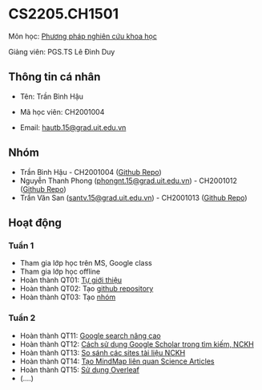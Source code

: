 # CS2205.CH1501

Môn học: [Phương pháp nghiên cứu khoa học](https://classroom.google.com/u/1/c/MjU1MDMxNDMzMDk5)

Giảng viên: PGS.TS Lê Đình Duy

## Thông tin cá nhân

- Tên: Trần Bình Hậu

- Mã học viên: CH2001004

- Email: [hautb.15@grad.uit.edu.vn](mailto:hautb.15@grad.uit.edu.vn)

  

## Nhóm

- Trần Bình Hậu - CH2001004 ([Github Repo](https://github.com/hautb15/CS2205.CH1501))
- Nguyễn Thanh Phong (phongnt.15@grad.uit.edu.vn) - CH2001012 ([Github Repo](https://github.com/phongpirik/CS2205.CH1501))
- Trần Văn San (santv.15@grad.uit.edu.vn) - CH2001013 ([Github Repo](https://github.com/CS2225CH2001013/CS2205.CH1501))

## Hoạt động

### Tuần 1

- Tham gia lớp học trên MS, Google class
- Tham gia lớp học offline
- Hoàn thành QT01: [Tự giới thiệu](https://classroom.google.com/u/1/c/MjU1MDMxNDMzMDk5/m/Mjg3NzY4OTA3OTE1/details)
- Hoàn thành QT02: Tạo [github repository](https://github.com/hautb15/CS2205.CH1501)
- Hoàn thành QT03: Tạo [nhóm](https://classroom.google.com/u/1/c/MjU1MDMxNDMzMDk5/m/Mjg3NzY4OTA3OTU4/details)

### Tuần 2

- Hoàn thành QT11: [Google search nâng cao](https://classroom.google.com/u/2/c/MjU1MDMxNDMzMDk5/m/Mjk4NTY3NTk0MjA4/details)
- Hoàn thành QT12: [Cách sử dụng Google Scholar trong tìm kiếm, NCKH](https://github.com/hautb15/CS2205.CH1501/blob/main/QT/QT12.md)
- Hoàn thành QT13: [So sánh các sites tài liệu NCKH](https://github.com/hautb15/CS2205.CH1501/blob/main/QT/QT13.md)
- Hoàn thành QT14: [Tạo MindMap liên quan Science Articles](https://github.com/hautb15/CS2205.CH1501/blob/main/QT/QT14.md)
- Hoàn thành QT15: [Sử dụng Overleaf](https://github.com/hautb15/CS2205.CH1501/blob/main/QT/QT15.md)
- (....)



